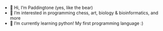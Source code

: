- 👋 Hi, I’m Paddingtone (yes, like the bear)
- 👀 I’m interested in programming chess, art, biology & bioinformatics, and more
- 🌱 I’m currently learning python! My first programming language :)
